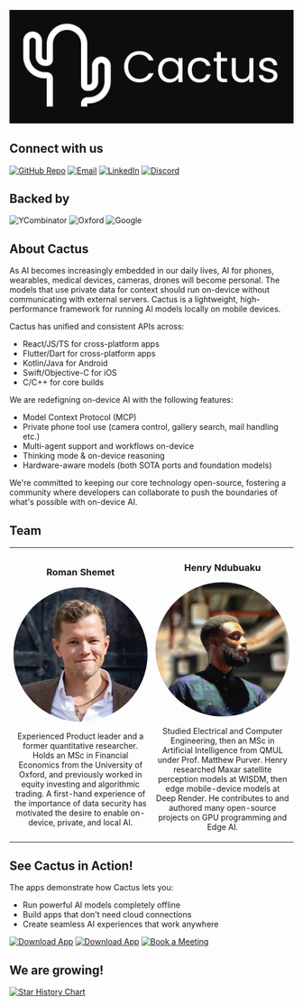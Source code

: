 ![Logo](../assets/banner.jpg)

## Connect with us
[![GitHub Repo](https://img.shields.io/badge/Codebase-grey?style=for-the-badge&logo=github&logoColor=white)](https://github.com/cactus-compute/cactus)
[![Email][gmail-shield]][gmail-url]
[![LinkedIn][linkedin-shield]][linkedin-url]
[![Discord][discord-shield]][discord-url]

## Backed by
![YCombinator](https://img.shields.io/badge/Combinator-F0652F?style=for-the-badge&logo=ycombinator&logoColor=white)
![Oxford](https://img.shields.io/badge/Oxford_Seed_Fund-002147?style=for-the-badge&logo=oxford&logoColor=white)
![Google](https://img.shields.io/badge/Google_For_Startups-4285F4?style=for-the-badge&logo=google&logoColor=white)

[gmail-shield]: https://img.shields.io/badge/Gmail-red?style=for-the-badge&logo=gmail&logoColor=white
[gmail-url]: mailto:founders@cactuscompute.com

[linkedin-shield]: https://img.shields.io/badge/-LinkedIn-blue.svg?style=for-the-badge&logo=linkedin&colorB=blue
[linkedin-url]: https://www.linkedin.com/company/106281696

[discord-shield]: https://img.shields.io/badge/Discord-5865F2?style=for-the-badge&logo=discord&logoColor=white
[discord-url]: https://discord.gg/j4SS7Nwr

## About Cactus

As AI becomes increasingly embedded in our daily lives, AI for phones, wearables, medical devices, cameras, drones will become personal. The models that use private data for context should run on-device without communicating with external servers. Cactus is a lightweight, high-performance framework for running AI models locally on mobile devices.

Cactus has unified and consistent APIs across:

- React/JS/TS for cross-platform apps 
- Flutter/Dart for cross-platform apps 
- Kotlin/Java for Android 
- Swift/Objective-C for iOS
- C/C++ for core builds 

We are redefigning on-device AI with the following features:

- Model Context Protocol (MCP)
- Private phone tool use (camera control, gallery search, mail handling etc.)
- Multi-agent support and workflows on-device 
- Thinking mode & on-device reasoning 
- Hardware-aware models (both SOTA ports and foundation models) 

We're committed to keeping our core technology open-source, fostering a community where developers can collaborate to push the boundaries of what's possible with on-device AI.

## Team

<table>
  <tr>
    <td width="50%" align="center">
      <h3>Roman Shemet</h3>
      <img src="../assets/roman.jpeg" width="250" alt="Roman" style="border-radius: 50%; object-fit: cover;">
      <p>Experienced Product leader and a former quantitative researcher. Holds an MSc in Financial Economics from the University of Oxford, and previously worked in equity investing and algorithmic trading. A first-hand experience of the importance of data security has motivated the desire to enable on-device, private, and local AI.</p>
    </td>
    <td width="50%" align="center">
      <h3>Henry Ndubuaku</h3>
      <img src="../assets/henry.jpeg" width="250" alt="Henry" style="border-radius: 50%; object-fit: cover;">
      <p>Studied Electrical and Computer Engineering, then an MSc in Artificial Intelligence from QMUL under Prof. Matthew Purver. Henry researched Maxar satellite perception models at WISDM, then edge mobile-device models at Deep Render. He contributes to and authored many open-source projects on GPU programming and Edge AI.</p>
    </td>
  </tr>
</table>

## See Cactus in Action!

The apps demonstrate how Cactus lets you:
- Run powerful AI models completely offline
- Build apps that don't need cloud connections
- Create seamless AI experiences that work anywhere

[![Download App](https://img.shields.io/badge/Download_iOS_App-grey?style=for-the-badge&logo=apple&logoColor=white)](https://apps.apple.com/gb/app/cactus-chat/id6744444212)
[![Download App](https://img.shields.io/badge/Download_Android_App-grey?style=for-the-badge&logo=android&logoColor=white)](https://play.google.com/store/apps/details?id=com.rshemetsubuser.myapp&pcampaignid=web_share)
[![Book a Meeting](https://img.shields.io/badge/Book_a_Meeting-grey?style=for-the-badge&logo=calendly&logoColor=white)](https://calendly.com/d/cm37-kxm-pdq/cactus-roman-henry?month=2025-04)

## We are growing!

<a href="https://www.star-history.com/#cactus-compute/cactus&Date">
  <img src="https://api.star-history.com/svg?repos=cactus-compute/cactus&type=Date" alt="Star History Chart" width="400" />
</a>
